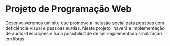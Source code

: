 # Projeto de Programação Web

Desenvolveremos um site que promova a inclusão social para pessoas com deficiência visual e pessoas surdas. Neste projeto, haverá a implementação de áudio-descrições e há a possibilidade de ser implementado sinalização em libras.
